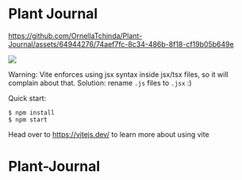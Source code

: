 # Plant Journal



https://github.com/OrnellaTchinda/Plant-Journal/assets/64944276/74aef7fc-8c34-486b-8f18-cf19b05b649e

<a href="#" target="_blank"><img src="https://github.com/OrnellaTchinda/Plant-Journal/assets/64944276/74aef7fc-8c34-486b-8f18-cf19b05b649e" /></a>

Warning: Vite enforces using jsx syntax inside jsx/tsx files, so it will complain about that. Solution: rename `.js` files to `.jsx` :)

Quick start:

```
$ npm install
$ npm start
````

Head over to https://vitejs.dev/ to learn more about using vite

# Plant-Journal
